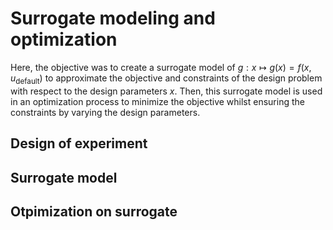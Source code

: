 # Surrogate modeling and optimization

Here, the objective was to create a surrogate model of $g:x\mapsto g(x)=f(x,u_{\mathrm{default}})$
to approximate the objective and constraints of the design problem
with respect to the design parameters $x$.
Then, this surrogate model is used in an optimization process
to minimize the objective whilst ensuring the constraints
by varying the design parameters.

## Design of experiment

## Surrogate model

## Otpimization on surrogate
